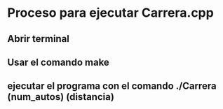 # Proceso para ejecutar Carrera.cpp
## Abrir terminal
## Usar el comando make
## ejecutar el programa con el comando ./Carrera (num_autos) (distancia)
